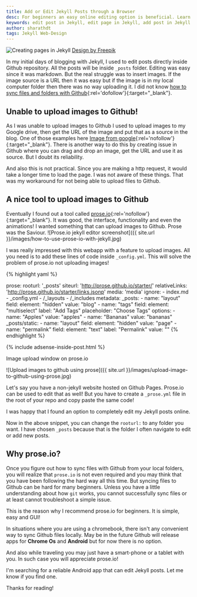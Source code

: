 ```yaml
---
title: Add or Edit Jekyll Posts through a Browser
desc: For beginners an easy online editing option is beneficial. Learn how to add posts, edit posts and other Jekyll files online through prose.io in this tutorial. Also find out how to upload images using prose.io! This can be really helpful when you are out on trip and have an urge to write a Jekyll post.
keywords: edit post in Jekyll, edit page in Jekyll, add post in Jekyll
author: sharathdt
tags: Jekyll Web-Design
---
```


<img alt="Creating pages in Jekyll" title="Make a new html page in Jekyll" itemprop="thumbnailUrl" src="{{ site.url }}/images/how-to-edit-add-posts-in-jekyll.jpg">
<a rel="nofollow" target="_blank" href="http://www.freepik.com/free-vector/office-banners_800177.htm">Design by Freepik</a>

In my initial days of blogging with Jekyll, I used to edit posts directly inside Github repository. All the posts will be inside ```_posts``` folder. Editing was easy since it was markdown. But the real struggle was to insert images. If the image source is a URL then it was easy but if the image is in my local computer folder then there was no way uploading it. I did not know [how to sync files and folders with Github](http://blog.webjeda.com/how-to-sync-files-folders-with-github){:rel='dofollow'}{:target="_blank"}.

## Unable to upload images to Github!
As I was unable to upload images to Github I used to upload images to my Google drive, then get the URL of the image and put that as a source in the blog. One of those examples here
[Image from google](https://lh3.googleusercontent.com/-j3S-KX7DwQ0/VDi4p2xTzVI/AAAAAAAAAGo/_PP4-udRS4c/s550-no/moto-hint-story-pairit-us.jpg){:rel='nofollow'}{:target="_blank"}.
There is another way to do this by creating issue in Github where you can drag and drop an image, get the URL and use it as source. But I doubt its reliability.

And also this is not practical. Since you are making a http request, it would take a longer time to load the page. I was not aware of these things. That was my workaround for not being able to upload files to Github.


## A nice tool to upload images to Github
Eventually I found out a tool called [prose.io](http://prose.io){:rel='nofollow'}{:target="_blank"}. It was good, the interface, functionality and even the animations! I wanted something that can upload images to Github. Prose was the Saviour.
![Prose.io jekyll editor screenshot]({{ site.url }}/images/how-to-use-prose-io-with-jekyll.jpg)

I was really impressed with this webapp with a feature to upload images. All you need is to add these lines of code inside ```_config.yml```. This will solve the problem of prose.io not uploading images!

{% highlight yaml %}

prose:
  rooturl: '_posts'
  siteurl: 'http://prose.github.io/starter/'
  relativeLinks: 'http://prose.github.io/starter/links.jsonp'
  media: 'media'
  ignore:
    - index.md
    - _config.yml
    - /_layouts
    - /_includes
  metadata:
    _posts:
      - name: "layout"
        field:
          element: "hidden"
          value: "blog"
      - name: "tags"
        field:
          element: "multiselect"
          label: "Add Tags"
          placeholder: "Choose Tags"
          options:
            - name: "Apples"
              value: "apples"
            - name: "Bananas"
              value: "bananas"
    _posts/static:
      - name: "layout"
        field:
          element: "hidden"
          value: "page"
      - name: "permalink"
        field:
          element: "text"
          label: "Permalink"
          value: ""
{% endhighlight %}

{% include adsense-inside-post.html %}

Image upload window on prose.io

![Upload images to github using prose]({{ site.url }}/images/upload-image-to-github-using-prose.jpg)

Let's say you have a non-jekyll website hosted on Github Pages. Prose.io can be used to edit that as well! But you have to create a ```_prose.yml``` file in the root of your repo and copy paste the same code!

I was happy that I found an option to completely edit my Jekyll posts online. 

Now in the above snippet, you can change the ```rooturl:``` to any folder you want. I have chosen ```_posts``` because that is the folder I often navigate to edit or add new posts.

## Why prose.io?
Once you figure out how to sync files with Github from your local folders, you will realize that ```prose.io``` is not even required and you may think that you have been following the hard way all this time. But syncing files to Github can be hard for many beginners. Unless you have a little understanding about how ```git``` works, you cannot successfully sync files or at least cannot troubleshoot a simple issue.

This is the reason why I recommend prose.io for beginners. It is simple, easy and GUI!

In situations where you are using a chromebook, there isn't any convenient way to sync Github files locally. May be in the future Github will release apps for **Chrome Os** and **Android** but for now there is no option. 

And also while traveling you may just have a smart-phone or a tablet with you. In such case you will appreciate prose.io!

I'm searching for a reliable Android app that can edit Jekyll posts. Let me know if you find one.

Thanks for reading!